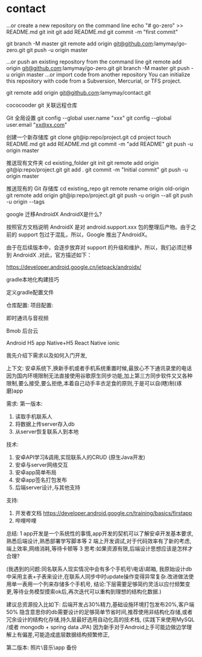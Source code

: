 # contact


…or create a new repository on the command line
echo "# go-zero" >> README.md
git init
git add README.md
git commit -m "first commit"

git branch -M master
git remote add origin git@github.com:lamymay/go-zero.git
git push -u origin master
                
…or push an existing repository from the command line
git remote add origin git@github.com:lamymay/go-zero.git
git branch -M master
git push -u origin master
…or import code from another repository
You can initialize this repository with code from a Subversion, Mercurial, or TFS project.




git remote add origin git@github.com:lamymay/contact.git




cococooder
git 关联远程仓库

Git 全局设置
git config --global user.name "xxx"
git config --global user.email "xx@xx.com"

创建一个新存储库
git clone git@ip:repo/project.git
cd project
touch README.md
git add README.md
git commit -m "add README"
git push -u origin master

推送现有文件夹
cd existing_folder
git init
git remote add origin git@ip:repo/project.git
git add .
git commit -m "Initial commit"
git push -u origin master

推送现有的 Git 存储库
cd existing_repo
git remote rename origin old-origin
git remote add origin git@ip:repo/project.git
git push -u origin --all
git push -u origin --tags









google 迁移AndroidX
AndroidX是什么?


按照官方文档说明 AndroidX 是对 android.support.xxx 包的整理后产物。由于之前的 support 包过于混乱，所以，Google 推出了AndroidX。

由于在后续版本中，会逐步放弃对 support 的升级和维护，所以，我们必须迁移到 AndroidX .对此，官方描述如下：

https://developer.android.google.cn/jetpack/androidx/



gradle本地化构建技巧

定义gradle配置文件

仓库配置:
  项目配置:




即时通讯与音视频


Bmob 后台云 

Android
H5 app
Native+H5
React Native
ionic




我先介绍下需求以及如何入门开发,

上下文:
安卓系统下,换新手机或者手机系统重置时候,最放心不下通讯录里的电话
因为国内环境限制无法直接使用谷歌原生同步功能,加上第三方同步软件又又各种限制,要么接受,要么拒绝,本着自己动手丰衣足食的原则,于是可以自(瞎)制(琢磨)app

需求:
第一版本:
1. 读取手机联系人
2. 将数据上传server存入db
3. 从server恢复联系人到本地


技术:
1. 安卓API学习&调用,实现联系人的CRUD (原生Java开发)
2. 安卓与server网络交互
3. 安卓app简单布局
4. 安卓app签名打包发布
5. 后端server设计,与其他支持


支持:
1. 开发者文档 https://developer.android.google.cn/training/basics/firstapp
2. 哔哩哔哩






总结:
1 app开发是一个系统性的事情,app开发的契机可以了解安卓开发基本要求,熟悉后端设计,熟悉部署学写脚本等
2 端上开发调试,对于代码效率有了新的考虑,端上效率,网络消耗,等待卡顿等
3 思考:如果资源有限,后端设计思想应该是怎样才合理?

(我遇到的问题:同名联系人现实情况中会有多个手机号\电话\邮箱, 我原始设计db中采用主表+子表来设计,在联系人同步中时update操作变得异常复杂.改进做法使用单一表用一个列来存储多个手机号,
结论:下层需要足够简约灵活以应付频繁变更,等待业务模型摸索ok后,再次迭代可以重构到理想的结构化数据.)




建议总资源投入比如下:
后端开发占30%精力,基础设施环境打包发布20%,客户端50%
隐含意思你的db需要设计的足够简单节省时间,推荐使用非结构化存储,或者冗余设计的结构化存储,持久层最好选用自动化高的技术栈,
(实践下来使用MySQL /或者 mongodb  + spring data JPA)
因为新手对于Android上手可能边做边学理解上有偏差,可能造成底层数据结构频繁修正,



第二版本:
照片\音乐\app 备份



